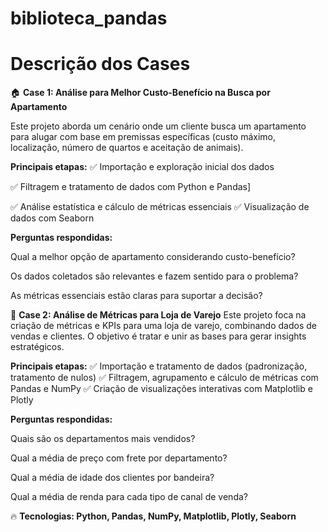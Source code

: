 # biblioteca_pandas
# Descrição dos Cases 

🏠 **Case 1: Análise para Melhor Custo-Benefício na Busca por Apartamento**

Este projeto aborda um cenário onde um cliente busca um apartamento para alugar com base em premissas específicas (custo máximo, localização, número de quartos e aceitação de animais).

**Principais etapas:**
✅ Importação e exploração inicial dos dados

✅ Filtragem e tratamento de dados com Python e Pandas]

✅ Análise estatística e cálculo de métricas essenciais
✅ Visualização de dados com Seaborn

**Perguntas respondidas:**

Qual a melhor opção de apartamento considerando custo-benefício?

Os dados coletados são relevantes e fazem sentido para o problema?

As métricas essenciais estão claras para suportar a decisão?

🛒 **Case 2: Análise de Métricas para Loja de Varejo**
Este projeto foca na criação de métricas e KPIs para uma loja de varejo, combinando dados de vendas e clientes. O objetivo é tratar e unir as bases para gerar insights estratégicos.

**Principais etapas:**
✅ Importação e tratamento de dados (padronização, tratamento de nulos)
✅ Filtragem, agrupamento e cálculo de métricas com Pandas e NumPy
✅ Criação de visualizações interativas com Matplotlib e Plotly

**Perguntas respondidas:**

Quais são os departamentos mais vendidos?

Qual a média de preço com frete por departamento?

Qual a média de idade dos clientes por bandeira?

Qual a média de renda para cada tipo de canal de venda?

🔥 **Tecnologias: Python, Pandas, NumPy, Matplotlib, Plotly, Seaborn**
